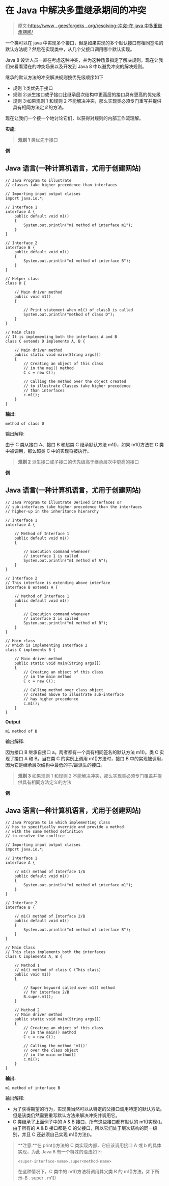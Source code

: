 # 在 Java 中解决多重继承期间的冲突

> 原文:[https://www . geesforgeks . org/resolving-冲突-在 java 中多重继承期间/](https://www.geeksforgeeks.org/resolving-conflicts-during-multiple-inheritance-in-java/)

一个类可以在 java 中实现多个接口，但是如果实现的多个默认接口有相同签名的默认方法呢？然后在实现类中，从几个父接口调用哪个默认实现。

Java 8 设计人员一直在考虑这种冲突，并为这种场景指定了解决规则。现在让我们来看看潜在的冲突场景以及开发到 Java 8 中以避免冲突的解决规则。

继承的默认方法的冲突解决规则按优先级顺序如下

*   规则 1:类优先于接口
*   规则 2:派生接口或子接口比继承层次结构中更高层的接口具有更高的优先级
*   规则 3:如果规则 1 和规则 2 不能解决冲突，那么实现类必须专门重写并提供具有相同方法定义的方法。

现在让我们一个接一个地讨论它们，以获得对规则的内部工作流理解。

**实施:**

> **规则 1** 类优先于接口

**例**

## Java 语言(一种计算机语言，尤用于创建网站)

```
// Java Program to illustrate
// classes take higher precedence than interfaces

// Importing input output classes
import java.io.*;

// Interface 1
interface A {
    public default void m1()
    {
        System.out.println("m1 method of interface m1");
    }
}

// Interface 2
interface B {
    public default void m1()
    {
        System.out.println("m1 method of interface B");
    }
}

// Helper class
class D {

    // Main driver method
    public void m1()
    {

        // Print statement when m1() of classD is called
        System.out.println("method of class D");
    }
}

// Main class
// It is implementing both the interfaces A and B
class C extends D implements A, B {

    // Main driver method
    public static void main(String args[])
    {
        // Creating an object of this class
        // in the mai() method
        C c = new C();

        // Calling the method over the object created
        // to illustrate Classes take higher precedence
        // than interfaces
        c.m1();
    }
}
```

**输出:**

```
method of class D
```

输出解释:

由于 C 类从接口 A、接口 B 和超类 C 继承默认方法 m1()，如果 m1()方法在 C 类中被调用，那么超类 C 中的实现将被执行。

> **规则 2** 派生接口或子接口的优先级高于继承层次中更高的接口

**例**

## Java 语言(一种计算机语言，尤用于创建网站)

```
// Java Program to illustrate Derived interfaces or
// sub-interfaces take higher precedence than the interfaces
// higher-up in the inheritance hierarchy

// Interface 1
interface A {

    // Method of Interface 1
    public default void m1()
    {

        // Execution command whenever
        // interface 1 is called
        System.out.println("m1 method of A");
    }
}

// Interface 2
// This interface is extending above interface
interface B extends A {

    // Method of Interface 1
    public default void m1()
    {

        // Execution command whenever
        // interface 2 is called
        System.out.println("m1 method of B");
    }
}

// Main class
// Which is implementing Interface 2
class C implements B {

    // Main driver method
    public static void main(String args[])
    {
        // Creating an object of this class
        // in the main method
        C c = new C();

        // Calling method over class object
        // created above to illustrate sub-interface
        // has higher precedence
        c.m1();
    }
}
```

**Output**

```
m1 method of B
```

输出解释:

因为接口 B 继承自接口 a。两者都有一个具有相同签名的默认方法 m1()。类 C 实现了接口 A 和 B。当在类 C 的实例上调用 m1()方法时，接口 B 中的实现被调用，因为它是继承层次结构中最低的子/最派生的接口。

> **规则 3** 如果规则 1 和规则 2 不能解决冲突，那么实现类必须专门覆盖并提供具有相同方法定义的方法

**例**

## Java 语言(一种计算机语言，尤用于创建网站)

```
// Java Program to in which implementing class
// has to specifically override and provide a method
// with the same method definition
// to resolve the conflice

// Importing input output classes
import java.io.*;

// Interface 1
interface A {

    // m1() method of Interface 1/A
    public default void m1()
    {
        System.out.println("m1 method of interface m1");
    }
}

// Interface 2
interface B {

    // m1() method of Interface 2/B
    public default void m1()
    {
        System.out.println("m1 method of interface B");
    }
}

// Main Class
// This class implements both the interfaces
class C implements A, B {

    // Method 1
    // m1() method of class C (This class)
    public void m1()
    {

        // Super keyword called over m1() method
        // for interface 2/B
        B.super.m1();
    }

    // Method 2
    // Main driver method
    public static void main(String args[])
    {
        // Creating an object of this class
        // in the main() method
        C c = new C();

        // Calling the method 'm1()'
        // over the class object
        // in the main method()
        c.m1();
    }
}
```

**输出:**

```
m1 method of interface B
```

输出解释:

*   为了获得期望的行为，实现类当然可以从特定的父接口调用特定的默认方法。但是该类仍然需要重写默认方法来解决冲突并调用它。
*   C 类继承了上面例子中的 A & B 接口，所有这些接口都有默认的 m1()实现()。由于所有的 A & B 接口都是 C 的父接口，所以它们处于层次结构的同一级别，并且 C 还必须自己实现 m1()方法()。

> **注意:**在 print()方法的 C 类实现内部，它应该调用接口 A 或 b 的具体实现，为此 Java 8 有一个特殊的语法如下:
> 
> ```
> <super-interface-name>.super<method-name>
> ```
> 
> 在这种情况下，C 类中的 m1()方法将调用其父类 B 的 m1()方法，如下所示–B . super . m1()